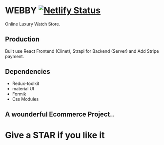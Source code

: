 # WEBBY [![Netlify Status](https://api.netlify.com/api/v1/badges/4157ea91-dc8f-4f5f-a6d6-80a532fa2ab3/deploy-status)](https://app.netlify.com/sites/webbyio/deploys)
Online Luxury Watch Store. 

## Production
Built use React Frontend (Clinet), Strapi for Backend (Server) and Add Stripe payment.

## Dependencies
- Redux-toolkit
- material UI
- Formik
- Css Modules

## A wounderful Ecommerce Project..

# Give a STAR if you like it 
